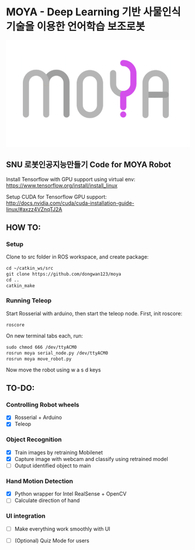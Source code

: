 # MOYA - Deep Learning 기반 사물인식 기술을 이용한 언어학습 보조로봇

![](./moya.PNG)

## SNU 로봇인공지능만들기 Code for MOYA Robot

Install Tensorflow with GPU support using virtual env:
https://www.tensorflow.org/install/install_linux

Setup CUDA for Tensorflow GPU support:
http://docs.nvidia.com/cuda/cuda-installation-guide-linux/#axzz4VZnqTJ2A

## HOW TO:

### Setup
Clone to src folder in ROS workspace, and create package:

```
cd ~/catkin_ws/src
git clone https://github.com/dongwan123/moya
cd ..
catkin_make
```

### Running Teleop
Start Rosserial with arduino, then start the teleop node. First, init roscore:

```
roscore
```

On new terminal tabs each, run:
```
sudo chmod 666 /dev/ttyACM0
rosrun moya serial_node.py /dev/ttyACM0
rosrun moya move_robot.py
```

Now move the robot using w a s d keys


## TO-DO:
### Controlling Robot wheels
- [x] Rosserial + Arduino
- [x] Teleop
### Object Recognition
- [x] Train images by retraining Mobilenet
- [x] Capture image with webcam and classify using retrained model
- [ ] Output identified object to main
### Hand Motion Detection
- [x] Python wrapper for Intel RealSense + OpenCV
- [ ] Calculate direction of hand
### UI integration
- [ ] Make everything work smoothly with UI
- [ ] (Optional) Quiz Mode for users



